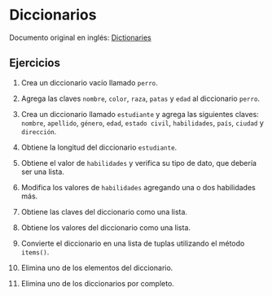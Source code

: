 # Diccionarios

Documento original en inglés: [Dictionaries](https://github.com/Asabeneh/30-Days-Of-Python/blob/master/08_Day_Dictionaries/08_dictionaries.md)

## Ejercicios

1. Crea un diccionario vacío llamado `perro`.

2. Agrega las claves `nombre`, `color`, `raza`, `patas` y `edad` al diccionario `perro`.

3. Crea un diccionario llamado `estudiante` y agrega las siguientes claves: `nombre`, `apellido`, `género`, `edad`, `estado civil`, `habilidades`, `país`, `ciudad` y `dirección`.

4. Obtiene la longitud del diccionario `estudiante`.

5. Obtiene el valor de `habilidades` y verifica su tipo de dato, que debería ser una lista.

6. Modifica los valores de `habilidades` agregando una o dos habilidades más.

7. Obtiene las claves del diccionario como una lista.

8. Obtiene los valores del diccionario como una lista.

9. Convierte el diccionario en una lista de tuplas utilizando el método `items()`.

10. Elimina uno de los elementos del diccionario.

11. Elimina uno de los diccionarios por completo.
